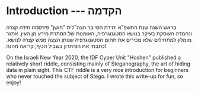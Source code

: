 # Introduction --- הקדמה #

בראש השנה שנת התשפ"א יחידת הסייבר הצה"לית "חושן" פירסמה חידה קצרה ונחמדה העוסקת בעיקר בנושא הסטגנוגרפיה, האומנות של הסתרת מידע מן העין.
אתגר מומלץ למתחילים שלא מכירים את תחום הסטגנוגרפיה שנותן הצצה ממש קצרה לנושא. כתבתי את הפיתרון בשביל הכיף, קריאה מהנה!

On the Israeli New Year 2020, the IDF Cyber Unit "Hoshen" published a relatively short riddle, consisting mainly of Steganography, the art of hiding data in plain sight.
This CTF riddle is a very nice introduction for beginners who never touched the subject of Stego. I wrote this write-up for fun, so enjoy!
